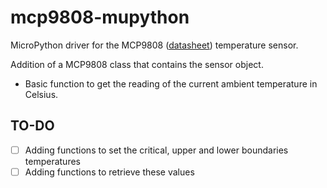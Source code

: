 # mcp9808-mupython
MicroPython driver for the MCP9808 ([datasheet](https://ww1.microchip.com/downloads/en/DeviceDoc/25095A.pdf)) temperature sensor.

Addition of a MCP9808 class that contains the sensor object.
* Basic function to get the reading of the current ambient temperature in Celsius.

## TO-DO
- [ ] Adding functions to set the critical, upper and lower boundaries temperatures
- [ ] Adding functions to retrieve these values
